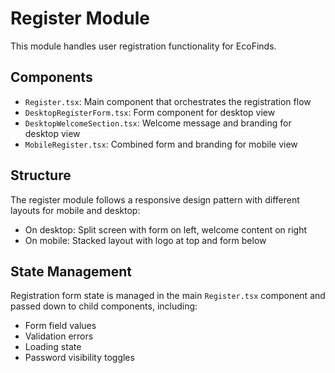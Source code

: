 # Register Module

This module handles user registration functionality for EcoFinds.

## Components

- `Register.tsx`: Main component that orchestrates the registration flow
- `DesktopRegisterForm.tsx`: Form component for desktop view
- `DesktopWelcomeSection.tsx`: Welcome message and branding for desktop view
- `MobileRegister.tsx`: Combined form and branding for mobile view

## Structure

The register module follows a responsive design pattern with different layouts for mobile and desktop:

- On desktop: Split screen with form on left, welcome content on right
- On mobile: Stacked layout with logo at top and form below

## State Management

Registration form state is managed in the main `Register.tsx` component and passed down to child components, including:

- Form field values
- Validation errors
- Loading state
- Password visibility toggles
